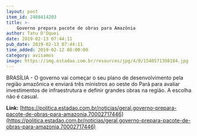 ```yaml
---
layout: post
item_id: 2488414203
title: >-
    Governo prepara pacote de obras para Amazônia
author: Tatu D'Oquei
date: 2019-02-13 07:44:11
pub_date: 2019-02-13 07:44:11
time_added: 2019-02-12 08:00:00
category: avisamos
image: https://img.estadao.com.br/resources/jpg/4/0/1540571398104.jpg
---
```


BRASÍLIA - O governo vai começar o seu plano de desenvolvimento pela região amazônica e enviará três ministros ao oeste do Pará para avaliar investimentos de infraestrutura e definir grandes obras na região. A escolha não é casual.

**Link:** [https://politica.estadao.com.br/noticias/geral,governo-prepara-pacote-de-obras-para-amazonia,70002717446](https://politica.estadao.com.br/noticias/geral,governo-prepara-pacote-de-obras-para-amazonia,70002717446)

